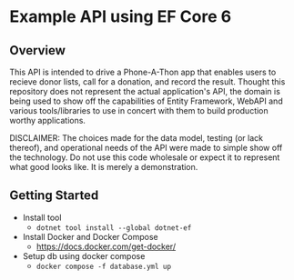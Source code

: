 # Example API using EF Core 6

## Overview
This API is intended to drive a Phone-A-Thon app that enables users to recieve donor lists, call for a donation, and record the result.  Thought this repository does not represent the actual application's API, the domain is being used to show off the capabilities of Entity Framework, WebAPI and various tools/libraries to use in concert with them to build production worthy applications.

DISCLAIMER: The choices made for the data model, testing (or lack thereof), and operational needs of the API were made to simple show off the technology.  Do not use this code wholesale or expect it to represent what good looks like.  It is merely a demonstration.


## Getting Started
* Install tool
  * `dotnet tool install --global dotnet-ef`
* Install Docker and Docker Compose
  * https://docs.docker.com/get-docker/
* Setup db using docker compose
  * `docker compose -f database.yml up`